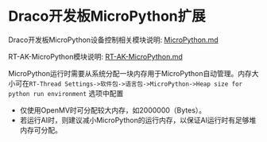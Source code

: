 # Draco开发板MicroPython扩展

Draco开发板MicroPython设备控制相关模块说明: [MicroPython.md](./MicroPython.md)

RT-AK-MicroPython模块说明: [RT-AK-MicroPython.md](./RT-AK-MicroPython.md)

MicroPython运行时需要从系统分配一块内存用于MicroPython自动管理。内存大小可在`RT-Thread Settings->软件包->语言包->MicroPython->Heap size for python run environment` 选项中配置
- 仅使用OpenMV时可分配较大内存，如2000000（Bytes）。
- 若运行AI时，则建议减小MicroPython的运行内存，以保证AI运行时有足够堆内存可分配。

